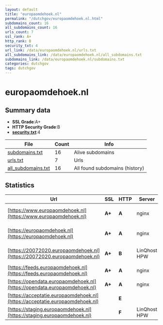 ```yaml
---
layout: default
title: "europaomdehoek.nl"
permalink: "/dutchgov/europaomdehoek.nl.html"
subdomains_count: 16
all_subdomains_count: 16
urls_count: 7
ssl_rank: A+
http_rank: B
security_txt: 4
url_link: /data/europaomdehoek.nl/urls.txt
all_subdomains_link: /data/europaomdehoek.nl/all_subdomains.txt
subdomains_link: /data/europaomdehoek.nl/subdomains.txt
categories: dutchgov
tags: dutchgov
---
```



# europaomdehoek.nl
## Summary data


 - **SSL Grade**:A+
 - **HTTP Security Grade**:B
 - **[security.txt](https://www.digitaleoverheid.nl/nieuws/standaard-security-txt-nu-verplicht-voor-overheid/)**:4


| File       | Count | Info |
|------------|-------|------|
|[subdomains.txt](/DutchGovScope/data/europaomdehoek.nl/subdomains.txt)|16|Alive subdomains|
|[urls.txt](/DutchGovScope/data/europaomdehoek.nl/urls.txt)|7|Urls|
|[all_subdomains.txt](/DutchGovScope/data/europaomdehoek.nl/all_subdomains.txt)|16|All found subdomains (history)|


## Statistics


| Url | SSL | HTTP | Server | Cookie | HSTS | CORS | CTO | CSP | XFO | XXP | RP |FP| Tech |Title |
|--------|-------|-------|------|------|------|------|------|------|------|------|------|------|------|------|
|[https://www.europaomdehoek.nl](https://www.europaomdehoek.nl)| **A+**| **A**|nginx| |:white_check_mark: | | |:warning: | :white_check_mark: | :white_check_mark: | :white_check_mark: | |Bloomreach HSTS Nginx|Home | Europa om...|
|[https://europaomdehoek.nl](https://europaomdehoek.nl)| **A+**| **A**|nginx| |:white_check_mark: | | |:warning: | :white_check_mark: | :white_check_mark: | :white_check_mark: | |HSTS Nginx|301 Moved Perman...|
|[https://20072020.europaomdehoek.nl](https://20072020.europaomdehoek.nl)| **A+**| **B**|LinQhost HPW|:warning: |:white_check_mark: | | | | :white_check_mark: | :white_check_mark: | :white_check_mark: | |Google Tag Manager HSTS PHP|Europa om de hoe...|
|[https://feeds.europaomdehoek.nl](https://feeds.europaomdehoek.nl)| **A+**| **A**|nginx| |:white_check_mark: | | | | :white_check_mark: | :white_check_mark: | :white_check_mark: | |HSTS Nginx||
|[https://opendata.europaomdehoek.nl](https://opendata.europaomdehoek.nl)| **A+**| **A**|nginx| |:white_check_mark: | | | | :white_check_mark: | :white_check_mark: | :white_check_mark: | |HSTS Nginx||
|[https://acceptatie.europaomdehoek.nl](https://acceptatie.europaomdehoek.nl)| | **E**|| | | | | | | | :white_check_mark: | ||404 Not Found|
|[https://staging.europaomdehoek.nl](https://staging.europaomdehoek.nl)| | **F**|LinQhost HPW| | | | | | | | :white_check_mark: | |HSTS|LinQhost Managed...|

